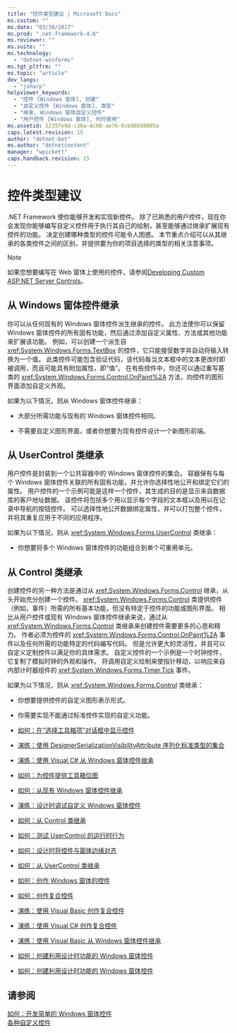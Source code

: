 ```yaml
---
title: "控件类型建议 | Microsoft Docs"
ms.custom: ""
ms.date: "03/30/2017"
ms.prod: ".net-framework-4.6"
ms.reviewer: ""
ms.suite: ""
ms.technology: 
  - "dotnet-winforms"
ms.tgt_pltfrm: ""
ms.topic: "article"
dev_langs: 
  - "jsharp"
helpviewer_keywords: 
  - "控件 [Windows 窗体], 创建"
  - "自定义控件 [Windows 窗体], 类型"
  - "继承, Windows 窗体自定义控件"
  - "用户控件 [Windows 窗体], 何时使用"
ms.assetid: 5235fe9d-c36a-4c08-ae76-6cb90b50085e
caps.latest.revision: 15
author: "dotnet-bot"
ms.author: "dotnetcontent"
manager: "wpickett"
caps.handback.revision: 15
---
```

# 控件类型建议
.NET Framework 使你能够开发和实现新控件。  除了已熟悉的用户控件，现在你会发现你能够编写自定义控件用于执行其自己的绘制，甚至能够通过继承扩展现有控件的功能。  决定创建哪种类型的控件可能令人困惑。  本节重点介绍可以从其继承的各类控件之间的区别，并提供要为你的项目选择的类型的相关注意事项。  
  
> [!NOTE]
>  如果您想要编写在 Web 窗体上使用的控件，请参阅[Developing Custom ASP.NET Server Controls](../Topic/Developing%20Custom%20ASP.NET%20Server%20Controls.md)。  
  
## 从 Windows 窗体控件继承  
 你可以从任何现有的 Windows 窗体控件派生继承的控件。  此方法使你可以保留 Windows 窗体控件的所有固有功能，然后通过添加自定义属性、方法或其他功能来扩展该功能。  例如，可以创建一个派生自 <xref:System.Windows.Forms.TextBox> 的控件，它只能接受数字并自动将输入转换为一个值。  此类控件可能包含验证代码，该代码每当文本框中的文本更改时即被调用，而且可能具有附加属性，即“值”。  在有些控件中，你还可以通过重写基类的 <xref:System.Windows.Forms.Control.OnPaint%2A> 方法，向控件的图形界面添加自定义外观。  
  
 如果为以下情况，则从 Windows 窗体控件继承：  
  
-   大部分所需功能与现有的 Windows 窗体控件相同。  
  
-   不需要自定义图形界面，或者你想要为现有控件设计一个新图形前端。  
  
## 从 UserControl 类继承  
 用户控件是封装到一个公共容器中的 Windows 窗体控件的集合。  容器保有与每个 Windows 窗体控件关联的所有固有功能，并允许你选择性地公开和绑定它们的属性。  用户控件的一个示例可能是这样一个控件，其生成的目的是显示来自数据库的客户地址数据。  该控件将包括多个用以显示每个字段的文本框以及用以在记录中导航的按钮控件。  可以选择性地公开数据绑定属性，并可以打包整个控件，并将其重复应用于不同的应用程序。  
  
 如果为以下情况，则从 <xref:System.Windows.Forms.UserControl> 类继承：  
  
-   你想要将多个 Windows 窗体控件的功能组合到单个可重用单元。  
  
## 从 Control 类继承  
 创建控件的另一种方法是通过从 <xref:System.Windows.Forms.Control> 继承，从头开始充分创建一个控件。  <xref:System.Windows.Forms.Control> 类提供控件（例如，事件）所需的所有基本功能，但没有特定于控件的功能或图形界面。  相比从用户控件或现有 Windows 窗体控件继承来说，通过从 <xref:System.Windows.Forms.Control> 类继承来创建控件需要更多的心思和精力。  作者必须为控件的 <xref:System.Windows.Forms.Control.OnPaint%2A> 事件以及任何所需的功能特定的代码编写代码。  但是允许更大的灵活性，并且可以自定义定制控件以满足你的具体需求。  自定义控件的一个示例是一个时钟控件，它复制了模拟时钟的外观和操作。  将调用自定义绘制来使指针移动，以响应来自内部计时器组件的 <xref:System.Windows.Forms.Timer.Tick> 事件。  
  
 如果为以下情况，则从 <xref:System.Windows.Forms.Control> 类继承：  
  
-   你想要提供控件的自定义图形表示形式。  
  
-   你需要实现不能通过标准控件实现的自定义功能。  
  
-   [如何：在“选择工具箱项”对话框中显示控件](http://msdn.microsoft.com/library/9yxtkx75\(v=vs.110\))  
  
-   [演练：使用 DesignerSerializationVisibilityAttribute 序列化标准类型的集合](http://msdn.microsoft.com/library/ms171731\(v=vs.110\))  
  
-   [演练：使用 Visual C\# 从 Windows 窗体控件继承](http://msdn.microsoft.com/en-us/library/5h0k2e6x\(v=vs.110\))  
  
-   [如何：为控件提供工具箱位图](http://msdn.microsoft.com/library/4wk1wc0a\(v=vs.110\))  
  
-   [如何：从现有 Windows 窗体控件继承](http://msdn.microsoft.com/library/7h62478z\(v=vs.110\))  
  
-   [演练：设计时调试自定义 Windows 窗体控件](http://msdn.microsoft.com/library/5ytx0z24\(v=vs.110\))  
  
-   [如何：从 Control 类继承](http://msdn.microsoft.com/library/skcysbt2\(v=vs.110\))  
  
-   [如何：测试 UserControl 的运行时行为](http://msdn.microsoft.com/library/ms171738\(v=vs.110\))  
  
-   [如何：设计时将控件与窗体边缘对齐](http://msdn.microsoft.com/library/1fxyb15b\(v=vs.110\))  
  
-   [如何：从 UserControl 类继承](http://msdn.microsoft.com/library/00ctb4z0\(v=vs.110\))  
  
-   [如何：创作 Windows 窗体的控件](http://msdn.microsoft.com/library/bs3yhkh7\(v=vs.110\))  
  
-   [如何：创作复合控件](http://msdn.microsoft.com/library/3sf86w5h\(v=vs.110\))  
  
-   [演练：使用 Visual Basic 创作复合控件](http://msdn.microsoft.com/library/c316f119\(v=vs.110\))  
  
-   [演练：使用 Visual C\# 创作复合控件](http://msdn.microsoft.com/en-us/library/a6h7e207\(v=vs.110\))  
  
-   [演练：使用 Visual Basic 从 Windows 窗体控件继承](http://msdn.microsoft.com/library/w2a8y03d\(v=vs.110\))  
  
-   [如何：创建利用设计时功能的 Windows 窗体控件](http://msdn.microsoft.com/library/307hck25\(v=vs.110\))  
  
-   [如何：创建利用设计时功能的 Windows 窗体控件](http://msdn.microsoft.com/library/307hck25\(v=vs.120\))  
  
## 请参阅  
 [如何：开发简单的 Windows 窗体控件](../../../../docs/framework/winforms/controls/how-to-develop-a-simple-windows-forms-control.md)   
 [各种自定义控件](../../../../docs/framework/winforms/controls/varieties-of-custom-controls.md)